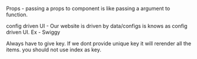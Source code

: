 Props - passing a props to component is like passing a argument to function.


config driven UI - Our website is driven by data/configs is knows as config driven UI. Ex - Swiggy

Always have to give key. If we dont provide unique key it will rerender all the items.
you should not use index as key.